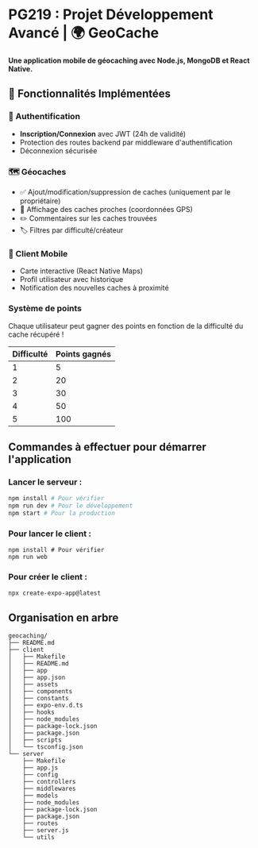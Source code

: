 # PG219 : Projet Développement Avancé | 🌍 GeoCache

**Une application mobile de géocaching avec Node.js, MongoDB et React Native.**  

## 📌 Fonctionnalités Implémentées

### 🔐 Authentification
- **Inscription/Connexion** avec JWT (24h de validité)
- Protection des routes backend par middleware d'authentification
- Déconnexion sécurisée

### 🗺️ Géocaches
- ✅ Ajout/modification/suppression de caches (uniquement par le propriétaire)
- 📍 Affichage des caches proches (coordonnées GPS)
- ✏️ Commentaires sur les caches trouvées
- 🏷️ Filtres par difficulté/créateur

### 📱 Client Mobile
- Carte interactive (React Native Maps)
- Profil utilisateur avec historique
- Notification des nouvelles caches à proximité

### Système de points
Chaque utilisateur peut gagner des points en fonction de la difficulté du cache récupéré ! 

| Difficulté  | Points gagnés |
|-------------|---------------|
| 1           | 5             |
| 2           | 20            |
| 3           | 30            |
| 4           | 50            |
| 5           | 100           |

## Commandes à effectuer pour démarrer l'application 

### Lancer le serveur :

```bash
npm install # Pour vérifier 
npm run dev # Pour le développement
npm start # Pour la production
```

### Pour lancer le client : 
```
npm install # Pour vérifier
npm run web
```

### Pour créer le client : 
```
npx create-expo-app@latest
```

## Organisation en arbre
```
geocaching/
├── README.md
├── client
│   ├── Makefile
│   ├── README.md
│   ├── app
│   ├── app.json
│   ├── assets
│   ├── components
│   ├── constants
│   ├── expo-env.d.ts
│   ├── hooks
│   ├── node_modules
│   ├── package-lock.json
│   ├── package.json
│   ├── scripts
│   └── tsconfig.json
└── server
    ├── Makefile
    ├── app.js
    ├── config
    ├── controllers
    ├── middlewares
    ├── models
    ├── node_modules
    ├── package-lock.json
    ├── package.json
    ├── routes
    ├── server.js
    └── utils
```



